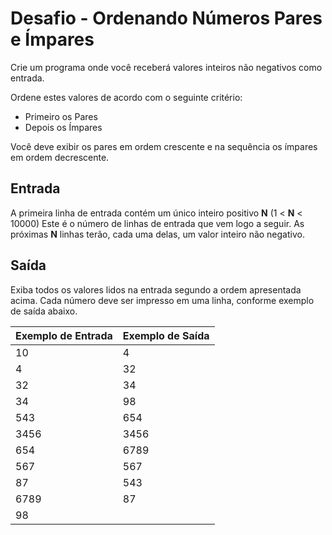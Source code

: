 # Desafio - Ordenando Números Pares e Ímpares

Crie um programa onde você receberá valores inteiros não negativos como entrada.

Ordene estes valores de acordo com o seguinte critério:

 - Primeiro os Pares
 - Depois os Ímpares
 
Você deve exibir os pares em ordem crescente e na sequência os ímpares em ordem 
decrescente.

## Entrada
A primeira linha de entrada contém um único inteiro positivo **N** (1 < **N** < 10000) 
Este é o número de linhas de entrada que vem logo a seguir. As próximas **N** linhas
terão, cada uma delas, um valor inteiro não negativo.

## Saída
Exiba todos os valores lidos na entrada segundo a ordem apresentada acima. Cada número
deve ser impresso em uma linha, conforme exemplo de saída abaixo.

Exemplo de Entrada | Exemplo de Saída
------------------ | -----------------
10                 | 4
4                  | 32
32                 | 34
34                 | 98
543                | 654
3456               | 3456
654                | 6789
567                | 567
87                 | 543
6789               | 87
98                 |